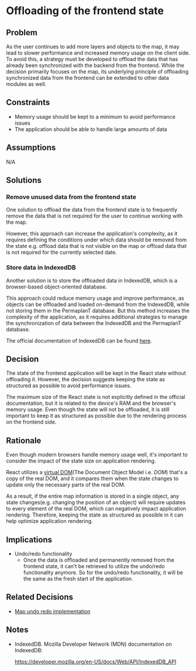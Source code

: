 # Offloading of the frontend state

## Problem

As the user continues to add more layers and objects to the map, it may lead to slower performance and increased memory usage on the client side.
To avoid this, a strategy must be developed to offload the data that has already been synchronized with the backend from the frontend.
While the decision primarily focuses on the map, its underlying principle of offloading synchronized data from the frontend can be extended to other data modules as well.

## Constraints

- Memory usage should be kept to a minimum to avoid performance issues
- The application should be able to handle large amounts of data

## Assumptions

N/A

## Solutions

### Remove unused data from the frontend state

One solution to offload the data from the frontend state is to frequently remove the data that is not required for the user to continue working with the map.

However, this approach can increase the application's complexity, as it requires defining the conditions under which data should be removed from the state e.g. offload data that is not visible on the map or offload data that is not required for the currently selected date.

### Store data in IndexedDB

Another solution is to store the offloaded data in IndexedDB, which is a browser-based object-oriented database.

This approach could reduce memory usage and improve performance, as objects can be offloaded and loaded on-demand from the IndexedDB, while not storing them in the PermaplanT database.
But this method increases the complexity of the application, as it requires additional strategies to manage the synchronization of data between the IndexedDB and the PermaplanT database.

The official documentation of IndexedDB can be found [here](https://developer.mozilla.org/en-US/docs/Web/API/IndexedDB_API).

## Decision

The state of the frontend application will be kept in the React state without offloading it. However, the decision suggests keeping the state as structured as possible to avoid performance issues.

The maximum size of the React state is not explicitly defined in the official documentation, but it is related to the device's RAM and the browser's memory usage.
Even though the state will not be offloaded, it is still important to keep it as structured as possible due to the rendering process on the frontend side.

## Rationale

Even though modern browsers handle memory usage well, it's important to consider the impact of the state size on application rendering.

React utilizes a [virtual DOM](https://legacy.reactjs.org/docs/faq-internals.html)(The Document Object Model i.e. _DOM_) that's a copy of the real DOM, and it compares them when the state changes to update only the necessary parts of the real DOM.

As a result, if the entire map information is stored in a single object, any state changes(e.g. changing the position of an object) will require updates to every element of the real DOM, which can negatively impact application rendering.
Therefore, keeping the state as structured as possible in it can help optimize application rendering.

## Implications

- Undo/redo functionality
  - Once the data is offloaded and permanently removed from the frontend state, it can't be retrieved to utilize the undo/redo functionality anymore. So for the undo/redo functionality, it will be the same as the fresh start of the application.

## Related Decisions

- [Map undo redo implementation](/doc/decisions/map_undo_redo_implementation.md)

## Notes

- IndexedDB. Mozilla Developer Network (MDN) documentation on IndexedDB:

  https://developer.mozilla.org/en-US/docs/Web/API/IndexedDB_API
